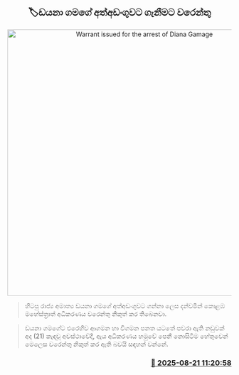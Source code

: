 <p align='center'><b><h2 align='center' title='Warrant issued for the arrest of Diana Gamage'>🏷ඩයනා ගමගේ අත්අඩංගුවට ගැනීමට වරෙන්තු</h2></b></p>
<p align='center'><img src='https://helakuru.sgp1.cdn.digitaloceanspaces.com/esana/images/lib/dayana-gamage-new-archived.jpg' width='600' alt='Warrant issued for the arrest of Diana Gamage'></p>

> හිටපු රාජ්‍ය අමාත්‍ය ඩයනා ගමගේ අත්අඩංගුවට ගන්නා ලෙස දන්වමින් කොළඹ මහේස්ත්‍රාත් අධිකරණය වරෙන්තු නිකුත් කර තිබෙනවා.

> ඩයනා ගමගේට එරෙහිව ආගමන හා විගමන පනත යටතේ පවරා ඇති නඩුවක් අද (21) කැඳවූ අවස්ථාවේදී, ඇය අධිකරණය හමුවේ පෙනී නොසිටීම හේතුවෙන් මෙලෙස වරෙන්තු නිකුත් කර ඇති බවයි සඳහන් වන්නේ.



<h3 align='right'><a href='https://www.helakuru.lk/esana/p/112898/'>📅 2025-08-21 11:20:58</a></h3>
